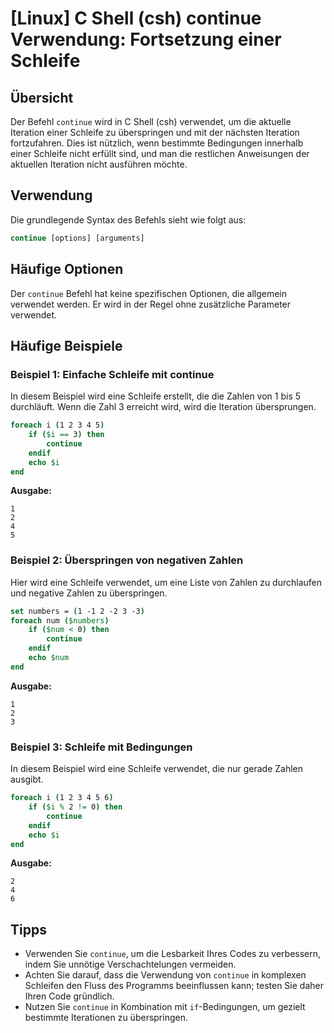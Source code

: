 # [Linux] C Shell (csh) continue Verwendung: Fortsetzung einer Schleife

## Übersicht
Der Befehl `continue` wird in C Shell (csh) verwendet, um die aktuelle Iteration einer Schleife zu überspringen und mit der nächsten Iteration fortzufahren. Dies ist nützlich, wenn bestimmte Bedingungen innerhalb einer Schleife nicht erfüllt sind, und man die restlichen Anweisungen der aktuellen Iteration nicht ausführen möchte.

## Verwendung
Die grundlegende Syntax des Befehls sieht wie folgt aus:

```csh
continue [options] [arguments]
```

## Häufige Optionen
Der `continue` Befehl hat keine spezifischen Optionen, die allgemein verwendet werden. Er wird in der Regel ohne zusätzliche Parameter verwendet.

## Häufige Beispiele

### Beispiel 1: Einfache Schleife mit continue
In diesem Beispiel wird eine Schleife erstellt, die die Zahlen von 1 bis 5 durchläuft. Wenn die Zahl 3 erreicht wird, wird die Iteration übersprungen.

```csh
foreach i (1 2 3 4 5)
    if ($i == 3) then
        continue
    endif
    echo $i
end
```
**Ausgabe:**
```
1
2
4
5
```

### Beispiel 2: Überspringen von negativen Zahlen
Hier wird eine Schleife verwendet, um eine Liste von Zahlen zu durchlaufen und negative Zahlen zu überspringen.

```csh
set numbers = (1 -1 2 -2 3 -3)
foreach num ($numbers)
    if ($num < 0) then
        continue
    endif
    echo $num
end
```
**Ausgabe:**
```
1
2
3
```

### Beispiel 3: Schleife mit Bedingungen
In diesem Beispiel wird eine Schleife verwendet, die nur gerade Zahlen ausgibt.

```csh
foreach i (1 2 3 4 5 6)
    if ($i % 2 != 0) then
        continue
    endif
    echo $i
end
```
**Ausgabe:**
```
2
4
6
```

## Tipps
- Verwenden Sie `continue`, um die Lesbarkeit Ihres Codes zu verbessern, indem Sie unnötige Verschachtelungen vermeiden.
- Achten Sie darauf, dass die Verwendung von `continue` in komplexen Schleifen den Fluss des Programms beeinflussen kann; testen Sie daher Ihren Code gründlich.
- Nutzen Sie `continue` in Kombination mit `if`-Bedingungen, um gezielt bestimmte Iterationen zu überspringen.